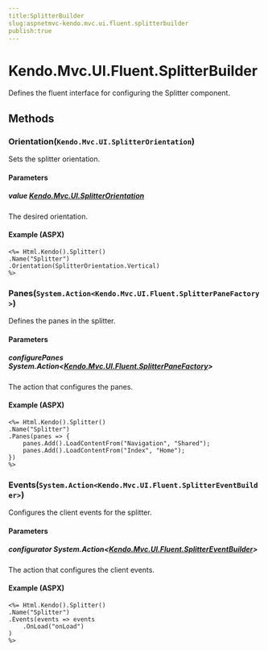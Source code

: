```yaml
---
title:SplitterBuilder
slug:aspnetmvc-kendo.mvc.ui.fluent.splitterbuilder
publish:true
---
```


# Kendo.Mvc.UI.Fluent.SplitterBuilder
Defines the fluent interface for configuring the Splitter component.



## Methods

### Orientation(`Kendo.Mvc.UI.SplitterOrientation`)
Sets the splitter orientation.


#### Parameters

##### value [Kendo.Mvc.UI.SplitterOrientation](/api/wrappers/aspnet-mvc/Kendo.Mvc.UI/SplitterOrientation)
The desired orientation.




#### Example (ASPX)
    <%= Html.Kendo().Splitter()
    .Name("Splitter")
    .Orientation(SplitterOrientation.Vertical)
    %>


### Panes(`System.Action<Kendo.Mvc.UI.Fluent.SplitterPaneFactory>`)
Defines the panes in the splitter.


#### Parameters

##### configurePanes System.Action<[Kendo.Mvc.UI.Fluent.SplitterPaneFactory](/api/wrappers/aspnet-mvc/Kendo.Mvc.UI.Fluent/SplitterPaneFactory)>
The action that configures the panes.




#### Example (ASPX)
    <%= Html.Kendo().Splitter()
    .Name("Splitter")
    .Panes(panes => {
        panes.Add().LoadContentFrom("Navigation", "Shared");
        panes.Add().LoadContentFrom("Index", "Home");
    })
    %>


### Events(`System.Action<Kendo.Mvc.UI.Fluent.SplitterEventBuilder>`)
Configures the client events for the splitter.


#### Parameters

##### configurator System.Action<[Kendo.Mvc.UI.Fluent.SplitterEventBuilder](/api/wrappers/aspnet-mvc/Kendo.Mvc.UI.Fluent/SplitterEventBuilder)>
The action that configures the client events.




#### Example (ASPX)
    <%= Html.Kendo().Splitter()
    .Name("Splitter")
    .Events(events => events
        .OnLoad("onLoad")
    )
    %>




